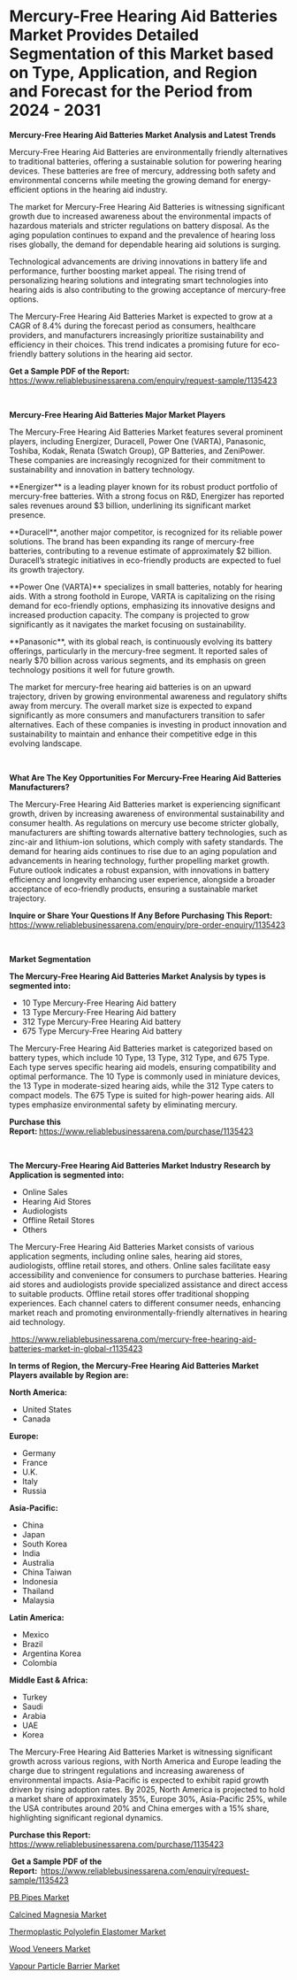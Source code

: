 <p><h1>Mercury-Free Hearing Aid Batteries Market Provides Detailed Segmentation of this Market based on Type, Application, and Region and Forecast for the Period from 2024 - 2031</h1></p><p><strong>Mercury-Free Hearing Aid Batteries Market Analysis and Latest Trends</strong></p>
<p><p>Mercury-Free Hearing Aid Batteries are environmentally friendly alternatives to traditional batteries, offering a sustainable solution for powering hearing devices. These batteries are free of mercury, addressing both safety and environmental concerns while meeting the growing demand for energy-efficient options in the hearing aid industry. </p><p>The market for Mercury-Free Hearing Aid Batteries is witnessing significant growth due to increased awareness about the environmental impacts of hazardous materials and stricter regulations on battery disposal. As the aging population continues to expand and the prevalence of hearing loss rises globally, the demand for dependable hearing aid solutions is surging. </p><p>Technological advancements are driving innovations in battery life and performance, further boosting market appeal. The rising trend of personalizing hearing solutions and integrating smart technologies into hearing aids is also contributing to the growing acceptance of mercury-free options. </p><p>The Mercury-Free Hearing Aid Batteries Market is expected to grow at a CAGR of 8.4% during the forecast period as consumers, healthcare providers, and manufacturers increasingly prioritize sustainability and efficiency in their choices. This trend indicates a promising future for eco-friendly battery solutions in the hearing aid sector.</p></p>
<p><strong>Get a Sample PDF of the Report:&nbsp;</strong> <a href="https://www.reliablebusinessarena.com/enquiry/request-sample/1135423?utm_campaign=1282&utm_medium=2&utm_source=Github&utm_content=ia&utm_term=09102024&utm_id=mercury-free-hearing-aid-batteries">https://www.reliablebusinessarena.com/enquiry/request-sample/1135423</a></p>
<p>&nbsp;</p>
<p><strong>Mercury-Free Hearing Aid Batteries Major Market Players</strong></p>
<p><p>The Mercury-Free Hearing Aid Batteries Market features several prominent players, including Energizer, Duracell, Power One (VARTA), Panasonic, Toshiba, Kodak, Renata (Swatch Group), GP Batteries, and ZeniPower. These companies are increasingly recognized for their commitment to sustainability and innovation in battery technology.</p><p>**Energizer** is a leading player known for its robust product portfolio of mercury-free batteries. With a strong focus on R&D, Energizer has reported sales revenues around $3 billion, underlining its significant market presence.</p><p>**Duracell**, another major competitor, is recognized for its reliable power solutions. The brand has been expanding its range of mercury-free batteries, contributing to a revenue estimate of approximately $2 billion. Duracell’s strategic initiatives in eco-friendly products are expected to fuel its growth trajectory.</p><p>**Power One (VARTA)** specializes in small batteries, notably for hearing aids. With a strong foothold in Europe, VARTA is capitalizing on the rising demand for eco-friendly options, emphasizing its innovative designs and increased production capacity. The company is projected to grow significantly as it navigates the market focusing on sustainability.</p><p>**Panasonic**, with its global reach, is continuously evolving its battery offerings, particularly in the mercury-free segment. It reported sales of nearly $70 billion across various segments, and its emphasis on green technology positions it well for future growth.</p><p>The market for mercury-free hearing aid batteries is on an upward trajectory, driven by growing environmental awareness and regulatory shifts away from mercury. The overall market size is expected to expand significantly as more consumers and manufacturers transition to safer alternatives. Each of these companies is investing in product innovation and sustainability to maintain and enhance their competitive edge in this evolving landscape.</p></p>
<p>&nbsp;</p>
<p><strong>What Are The Key Opportunities For Mercury-Free Hearing Aid Batteries Manufacturers?</strong></p>
<p><p>The Mercury-Free Hearing Aid Batteries market is experiencing significant growth, driven by increasing awareness of environmental sustainability and consumer health. As regulations on mercury use become stricter globally, manufacturers are shifting towards alternative battery technologies, such as zinc-air and lithium-ion solutions, which comply with safety standards. The demand for hearing aids continues to rise due to an aging population and advancements in hearing technology, further propelling market growth. Future outlook indicates a robust expansion, with innovations in battery efficiency and longevity enhancing user experience, alongside a broader acceptance of eco-friendly products, ensuring a sustainable market trajectory.</p></p>
<p><strong>Inquire or Share Your Questions If Any Before Purchasing This Report:</strong> <a href="https://www.reliablebusinessarena.com/enquiry/pre-order-enquiry/1135423?utm_campaign=1282&utm_medium=2&utm_source=Github&utm_content=ia&utm_term=09102024&utm_id=mercury-free-hearing-aid-batteries">https://www.reliablebusinessarena.com/enquiry/pre-order-enquiry/1135423</a></p>
<p>&nbsp;</p>
<p><strong>Market Segmentation</strong></p>
<p><strong>The Mercury-Free Hearing Aid Batteries Market Analysis by types is segmented into:</strong></p>
<p><ul><li>10 Type Mercury-Free Hearing Aid battery</li><li>13 Type Mercury-Free Hearing Aid battery</li><li>312 Type Mercury-Free Hearing Aid battery</li><li>675 Type Mercury-Free Hearing Aid battery</li></ul></p>
<p><p>The Mercury-Free Hearing Aid Batteries market is categorized based on battery types, which include 10 Type, 13 Type, 312 Type, and 675 Type. Each type serves specific hearing aid models, ensuring compatibility and optimal performance. The 10 Type is commonly used in miniature devices, the 13 Type in moderate-sized hearing aids, while the 312 Type caters to compact models. The 675 Type is suited for high-power hearing aids. All types emphasize environmental safety by eliminating mercury.</p></p>
<p><strong>Purchase this Report:&nbsp;</strong><a href="https://www.reliablebusinessarena.com/purchase/1135423?utm_campaign=1282&utm_medium=2&utm_source=Github&utm_content=ia&utm_term=09102024&utm_id=mercury-free-hearing-aid-batteries">https://www.reliablebusinessarena.com/purchase/1135423</a></p>
<p>&nbsp;</p>
<p><strong>The Mercury-Free Hearing Aid Batteries Market Industry Research by Application is segmented into:</strong></p>
<p><ul><li>Online Sales</li><li>Hearing Aid Stores</li><li>Audiologists</li><li>Offline Retail Stores</li><li>Others</li></ul></p>
<p><p>The Mercury-Free Hearing Aid Batteries Market consists of various application segments, including online sales, hearing aid stores, audiologists, offline retail stores, and others. Online sales facilitate easy accessibility and convenience for consumers to purchase batteries. Hearing aid stores and audiologists provide specialized assistance and direct access to suitable products. Offline retail stores offer traditional shopping experiences. Each channel caters to different consumer needs, enhancing market reach and promoting environmentally-friendly alternatives in hearing aid technology.</p></p>
<p><a href="https://www.reliablebusinessarena.com/mercury-free-hearing-aid-batteries-market-in-global-r1135423?utm_campaign=1282&utm_medium=2&utm_source=Github&utm_content=ia&utm_term=09102024&utm_id=mercury-free-hearing-aid-batteries">&nbsp;https://www.reliablebusinessarena.com/mercury-free-hearing-aid-batteries-market-in-global-r1135423</a></p>
<p><strong>In terms of Region, the Mercury-Free Hearing Aid Batteries Market Players available by Region are:</strong></p>
<p>
    <p> <strong> North America: </strong>
        <ul>
            <li>United States</li>
            <li>Canada</li>
        </ul>
        </p> 
    <p> <strong> Europe: </strong>
        <ul>
            <li>Germany</li>
            <li>France</li>
            <li>U.K.</li>
            <li>Italy</li>
            <li>Russia</li>
        </ul>
        </p> 
    <p> <strong> Asia-Pacific: </strong>
        <ul>
            <li>China</li>
            <li>Japan</li>
            <li>South Korea</li>
            <li>India</li>
            <li>Australia</li>
            <li>China Taiwan</li>
            <li>Indonesia</li>
            <li>Thailand</li>
            <li>Malaysia</li>
        </ul>
        </p> 
    <p> <strong> Latin America: </strong>
        <ul>
            <li>Mexico</li>
            <li>Brazil</li>
            <li>Argentina Korea</li>
            <li>Colombia</li>
        </ul>
        </p> 
    <p> <strong> Middle East & Africa: </strong>
        <ul>
            <li>Turkey</li>
            <li>Saudi</li>
            <li>Arabia</li>
            <li>UAE</li>
            <li>Korea</li>
        </ul>
    </p>
    </p>
<p><p>The Mercury-Free Hearing Aid Batteries Market is witnessing significant growth across various regions, with North America and Europe leading the charge due to stringent regulations and increasing awareness of environmental impacts. Asia-Pacific is expected to exhibit rapid growth driven by rising adoption rates. By 2025, North America is projected to hold a market share of approximately 35%, Europe 30%, Asia-Pacific 25%, while the USA contributes around 20% and China emerges with a 15% share, highlighting significant regional dynamics.</p></p>
<p><strong>Purchase this Report: </strong><a href="https://www.reliablebusinessarena.com/purchase/1135423?utm_campaign=1282&utm_medium=2&utm_source=Github&utm_content=ia&utm_term=09102024&utm_id=mercury-free-hearing-aid-batteries">https://www.reliablebusinessarena.com/purchase/1135423</a></p>
<p>&nbsp;<strong>Get a Sample PDF of the Report:&nbsp;&nbsp;</strong><a href="https://www.reliablebusinessarena.com/enquiry/request-sample/1135423?utm_campaign=1282&utm_medium=2&utm_source=Github&utm_content=ia&utm_term=09102024&utm_id=mercury-free-hearing-aid-batteries">https://www.reliablebusinessarena.com/enquiry/request-sample/1135423</a></p>
<p><strong></strong></p>
<p><p><a href="https://www.linkedin.com/pulse/global-pb-pipes-market-trends-forecasts-strategic-analysis-2024-8prrf?utm_campaign=1282&utm_medium=2&utm_source=Github&utm_content=ia&utm_term=09102024&utm_id=mercury-free-hearing-aid-batteries">PB Pipes Market</a></p><p><a href="https://www.linkedin.com/pulse/regional-adaptations-global-calcined-magnesia-market-trends-w9bwf?utm_campaign=1282&utm_medium=2&utm_source=Github&utm_content=ia&utm_term=09102024&utm_id=mercury-free-hearing-aid-batteries">Calcined Magnesia Market</a></p><p><a href="https://www.linkedin.com/pulse/top-trends-transforming-thermoplastic-polyolefin-elastomer-market-zrbyf?utm_campaign=1282&utm_medium=2&utm_source=Github&utm_content=ia&utm_term=09102024&utm_id=mercury-free-hearing-aid-batteries">Thermoplastic Polyolefin Elastomer Market</a></p><p><a href="https://www.linkedin.com/pulse/wood-veneers-market-industry-landscape-growth-trajectories-global-ze2yf?utm_campaign=1282&utm_medium=2&utm_source=Github&utm_content=ia&utm_term=09102024&utm_id=mercury-free-hearing-aid-batteries">Wood Veneers Market</a></p><p><a href="https://github.com/napierswinnyfg/Market-Research-Report-List-1/blob/main/vapour-particle-barrier-market.md?utm_campaign=1282&utm_medium=2&utm_source=Github&utm_content=ia&utm_term=09102024&utm_id=mercury-free-hearing-aid-batteries">Vapour Particle Barrier Market</a></p></p>